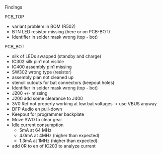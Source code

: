 Findings

PCB_TOP
- variant problem in BOM (R502)
- BTN LED resistor missing (here or on PCB-BOT)
- Identifier in solder mask wrong (top - bot)

PCB_BOT
- silk of LEDs swapped (standby and charge)
- IC302 silk pin1 not visible
- IC400 assembly pin1 missing
- SW302 wrong type (resistor)
- assembly plan not cleaned up
- stencil cutouts for bat connectors (keepout holes)
- Identifier in solder mask wrong (top - bot)
- J200 +/- missing
- J200 add some clearance to J400
- 3V0 Ref not properly working at low bat voltages -> use VBUS anyway
- DFP Audio en pull-down
- Keepout for programmer backplate
- Move SWD to clear gear
- Idle current consumption
  - 5mA at 64 MHz
  - 4.0mA at 4MHz (higher than expected)
  - 1.3mA at 1MHz (higher than expected)
- add 0R to en of IC203 to analyze current
